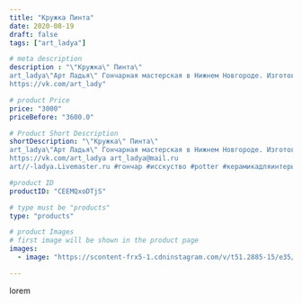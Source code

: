 ```yaml
---
title: "Кружка Пинта"
date: 2020-08-19
draft: false
tags: ["art_ladya"]

# meta description
description : "\"Кружка\" Пинта\"
art_ladya\"Арт Ладья\" Гончарная мастерская в Нижнем Новгороде. Изготовление керамики и мастер//-классы по обучению. 
https://vk.com/art_lady"

# product Price
price: "3000"
priceBefore: "3600.0"

# Product Short Description
shortDescription: "\"Кружка\" Пинта\"
art_ladya\"Арт Ладья\" Гончарная мастерская в Нижнем Новгороде. Изготовление керамики и мастер//-классы по обучению. 
https://vk.com/art_ladya art_ladya@mail.ru 
art//-ladya.Livemaster.ru #гончар #исскуство #potter #керамикадляинтерьера #керамикаручнаяработа #гончарнаямастерская #керамиканазаказ #handmade #посудаизглины #керамика #гончарнаяпосуда #эксклюзивнаякерамика #dishes #decor #ceramicar #mug #claygoods #tankard #earthenware #ceramic #design #кружка #magic #restaurant #ceramicart #магия #pint #clay #авторскаякерамика"

#product ID
productID: "CEEMQxoDTjS"

# type must be "products"
type: "products"

# product Images
# first image will be shown in the product page
images:
  - image: "https://scontent-frx5-1.cdninstagram.com/v/t51.2885-15/e35/117698319_347442809747244_6951634241309147809_n.jpg?se=8&_nc_ht=scontent-frx5-1.cdninstagram.com&_nc_cat=100&_nc_ohc=9aJEvhBZHekAX8Clo5-&edm=APU89FABAAAA&ccb=7-4&oh=38d0ac4fed370643651352d97566e228&oe=612BD450&_nc_sid=86f79a&ig_cache_key=MjM3OTA4MDQzMjUxMzUzMDA2Ng%3D%3D.2-ccb7-4"

---
```

lorem
